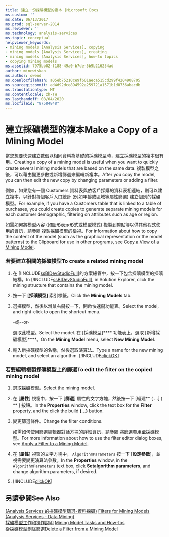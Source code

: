 ```yaml
---
title: 建立一份採礦模型的複本 |Microsoft Docs
ms.custom: ''
ms.date: 06/13/2017
ms.prod: sql-server-2014
ms.reviewer: ''
ms.technology: analysis-services
ms.topic: conceptual
helpviewer_keywords:
- mining models [Analysis Services], copying
- mining models [Analysis Services], creating
- mining models [Analysis Services], how-to topics
- copying mining models
ms.assetid: 7975bb02-f188-49a0-b7de-5b9b216254ad
author: minewiskan
ms.author: owend
ms.openlocfilehash: a05eb75210ce9f601aeca515cd299f4204908705
ms.sourcegitcommit: ad4d92dce894592a259721a1571b1d8736abacdb
ms.translationtype: MT
ms.contentlocale: zh-TW
ms.lasthandoff: 08/04/2020
ms.locfileid: "87584848"
---
```

# <a name="make-a-copy-of-a-mining-model"></a><span data-ttu-id="7afba-102">建立採礦模型的複本</span><span class="sxs-lookup"><span data-stu-id="7afba-102">Make a Copy of a Mining Model</span></span>
  <span data-ttu-id="7afba-103">當您想要快速建立數個以相同資料為基礎的採礦模型時，建立採礦模型的複本很有用。</span><span class="sxs-lookup"><span data-stu-id="7afba-103">Creating a copy of a mining model is useful when you want to quickly create several mining models that are based on the same data.</span></span> <span data-ttu-id="7afba-104">複製模型之後，可以藉由變更參數或新增篩選來編輯新複本。</span><span class="sxs-lookup"><span data-stu-id="7afba-104">After you copy the model, you can then edit the new copy by changing parameters or adding a filter.</span></span>  
  
 <span data-ttu-id="7afba-105">例如，如果您有一個 Customers 資料表與依客戶採購的資料表相連結，則可以建立複本，以針對每個客戶人口統計 (例如年齡或區域等屬性篩選) 建立個別的採礦模型。</span><span class="sxs-lookup"><span data-stu-id="7afba-105">For example, if you have a Customers table that is linked to a table of purchases, you could create copies to generate separate mining models for each customer demographic, filtering on attributes such as age or region.</span></span>  
  
 <span data-ttu-id="7afba-106">如需如何將模型內容 (如圖形表示形式或模型模式) 複製到剪貼簿以供其他程式使用的資訊，請參閱 [複製採礦模型的檢視](copy-a-view-of-a-mining-model.md)。</span><span class="sxs-lookup"><span data-stu-id="7afba-106">For information about how to copy the content of the model (such as the graphical representation or the model patterns) to the Clipboard for use in other programs, see [Copy a View of a Mining Model](copy-a-view-of-a-mining-model.md).</span></span>  
  
### <a name="to-create-a-related-mining-model"></a><span data-ttu-id="7afba-107">若要建立相關的採礦模型</span><span class="sxs-lookup"><span data-stu-id="7afba-107">To create a related mining model</span></span>  
  
1.  <span data-ttu-id="7afba-108">在 [!INCLUDE[ssBIDevStudioFull](../../includes/ssbidevstudiofull-md.md)]的方案總管中，按一下包含採礦模型的採礦結構。</span><span class="sxs-lookup"><span data-stu-id="7afba-108">In [!INCLUDE[ssBIDevStudioFull](../../includes/ssbidevstudiofull-md.md)], in Solution Explorer, click the mining structure that contains the mining model.</span></span>  
  
2.  <span data-ttu-id="7afba-109">按一下 **[採礦模型]** 索引標籤。</span><span class="sxs-lookup"><span data-stu-id="7afba-109">Click the **Mining Models** tab.</span></span>  
  
3.  <span data-ttu-id="7afba-110">選擇模型，然後以滑鼠右鍵按一下，開啟快速鍵功能表。</span><span class="sxs-lookup"><span data-stu-id="7afba-110">Select the model, and right-click to open the shortcut menu.</span></span>  
  
     <span data-ttu-id="7afba-111">-或-</span><span class="sxs-lookup"><span data-stu-id="7afba-111">-or-</span></span>  
  
     <span data-ttu-id="7afba-112">選取此模型。</span><span class="sxs-lookup"><span data-stu-id="7afba-112">Select the model.</span></span> <span data-ttu-id="7afba-113">在 [採礦模型]\*\*\*\* 功能表上，選取 [新增採礦模型]\*\*\*\*。</span><span class="sxs-lookup"><span data-stu-id="7afba-113">On the **Mining Model** menu, select **New Mining Model**.</span></span>  
  
4.  <span data-ttu-id="7afba-114">輸入新採礦模型的名稱，然後選取演算法。</span><span class="sxs-lookup"><span data-stu-id="7afba-114">Type a name for the new mining model, and select an algorithm.</span></span> [!INCLUDE[clickOK](../../includes/clickok-md.md)]  
  
### <a name="to-edit-the-filter-on-the-copied-mining-model"></a><span data-ttu-id="7afba-115">若要編輯複製採礦模型上的篩選</span><span class="sxs-lookup"><span data-stu-id="7afba-115">To edit the filter on the copied mining model</span></span>  
  
1.  <span data-ttu-id="7afba-116">選取採礦模型。</span><span class="sxs-lookup"><span data-stu-id="7afba-116">Select the mining model.</span></span>  
  
2.  <span data-ttu-id="7afba-117">在 [**屬性**] 視窗中，按一下 [**篩選**] 屬性的文字方塊，然後按一下 [組建\*\* ( ...] ) \*\* ] 按鈕。</span><span class="sxs-lookup"><span data-stu-id="7afba-117">In the **Properties** window, click the text box for the **Filter** property, and the click the build **(...)** button.</span></span>  
  
3.  <span data-ttu-id="7afba-118">變更篩選條件。</span><span class="sxs-lookup"><span data-stu-id="7afba-118">Change the filter conditions.</span></span>  
  
     <span data-ttu-id="7afba-119">如需如何使用篩選編輯器對話方塊的詳細資訊，請參閱 [將篩選套用至採礦模型](apply-a-filter-to-a-mining-model.md)。</span><span class="sxs-lookup"><span data-stu-id="7afba-119">For more information about how to use the filter editor dialog boxes, see [Apply a Filter to a Mining Model](apply-a-filter-to-a-mining-model.md).</span></span>  
  
4.  <span data-ttu-id="7afba-120">在 [**屬性**] 視窗的文字方塊中， `AlgorithmParameters` 按一下 [**設定參數**]，並視需要變更演算法參數。</span><span class="sxs-lookup"><span data-stu-id="7afba-120">In the **Properties** window, in the `AlgorithmParameters` text box, click **Setalgorithm parameters**, and change algorithm parameters, if desired.</span></span>  
  
5.  [!INCLUDE[clickOK](../../includes/clickok-md.md)]  
  
## <a name="see-also"></a><span data-ttu-id="7afba-121">另請參閱</span><span class="sxs-lookup"><span data-stu-id="7afba-121">See Also</span></span>  
 <span data-ttu-id="7afba-122">[&#40;Analysis Services 的採礦模型篩選-資料採礦&#41;](mining-models-analysis-services-data-mining.md) </span><span class="sxs-lookup"><span data-stu-id="7afba-122">[Filters for Mining Models &#40;Analysis Services - Data Mining&#41;](mining-models-analysis-services-data-mining.md) </span></span>  
 <span data-ttu-id="7afba-123">[採礦模型工作和操作說明](mining-model-tasks-and-how-tos.md) </span><span class="sxs-lookup"><span data-stu-id="7afba-123">[Mining Model Tasks and How-tos](mining-model-tasks-and-how-tos.md) </span></span>  
 [<span data-ttu-id="7afba-124">從採礦模型刪除篩選</span><span class="sxs-lookup"><span data-stu-id="7afba-124">Delete a Filter from a Mining Model</span></span>](delete-a-filter-from-a-mining-model.md)  
  
  

